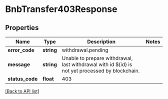 # BnbTransfer403Response

## Properties

Name | Type | Description | Notes
------------ | ------------- | ------------- | -------------
**error_code** | **string** | withdrawal.pending |
**message** | **string** | Unable to prepare withdrawal, last withdrawal with id ${id} is not yet processed by blockchain. |
**status_code** | **float** | 403 |

[[Back to API list]](../../README.md#api-endpoints)
